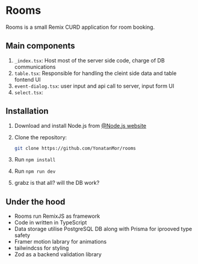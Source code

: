 # Rooms

Rooms is a small Remix CURD application for room booking.

## Main components

1. `_index.tsx`: Host most of the server side code, charge of DB communications
2. `table.tsx`: Responsible for handling the cleint side data and table fontend UI
3. `event-dialog.tsx`: user input and api call to server, input form UI
4. `select.tsx`:

## Installation

1. Download and install Node.js from [@Node.js website](https://nodejs.org/e)

2. Clone the repository:
   ```bash
   git clone https://github.com/YonatanMor/rooms
   ```
3. Run `npm install`
4. Run `npm run dev`
5. grabz is that all? will the DB work?

## Under the hood

- Rooms run RemixJS as framework
- Code in written in TypeScript
- Data storage utilise PostgreSQL DB along with Prisma for iprooved type safety
- Framer motion labrary for animations
- tailwindcss for styling
- Zod as a backend validation library
